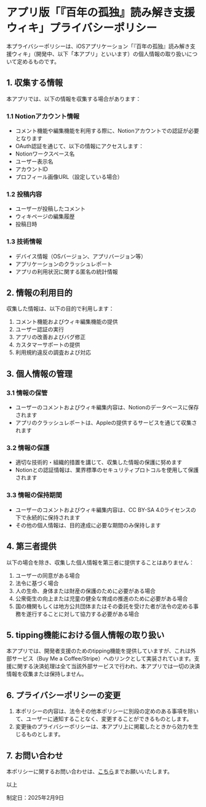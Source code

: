 # アプリ版「『百年の孤独』読み解き支援ウィキ」プライバシーポリシー

本プライバシーポリシーは、iOSアプリケーション「『百年の孤独』読み解き支援ウィキ」（開発中、以下「本アプリ」といいます）の個人情報の取り扱いについて定めるものです。

## 1. 収集する情報

本アプリでは、以下の情報を収集する場合があります：

### 1.1 Notionアカウント情報

- コメント機能や編集機能を利用する際に、Notionアカウントでの認証が必要となります
- OAuth認証を通じて、以下の情報にアクセスします：
- Notionワークスペース名
- ユーザー表示名
- アカウントID
- プロフィール画像URL（設定している場合）

### 1.2 投稿内容

- ユーザーが投稿したコメント
- ウィキページの編集履歴
- 投稿日時

### 1.3 技術情報

- デバイス情報（OSバージョン、アプリバージョン等）
- アプリケーションのクラッシュレポート
- アプリの利用状況に関する匿名の統計情報

## 2. 情報の利用目的

収集した情報は、以下の目的で利用します：

1. コメント機能およびウィキ編集機能の提供
2. ユーザー認証の実行
3. アプリの改善およびバグ修正
4. カスタマーサポートの提供
5. 利用規約違反の調査および対応

## 3. 個人情報の管理

### 3.1 情報の保管

- ユーザーのコメントおよびウィキ編集内容は、Notionのデータベースに保存されます
- アプリのクラッシュレポートは、Appleの提供するサービスを通じて収集されます

### 3.2 情報の保護

- 適切な技術的・組織的措置を講じて、収集した情報の保護に努めます
- Notionとの認証情報は、業界標準のセキュリティプロトコルを使用して保護されます

### 3.3 情報の保持期間

- ユーザーのコメントおよびウィキ編集内容は、CC BY-SA 4.0ライセンスの下で永続的に保持されます
- その他の個人情報は、目的達成に必要な期間のみ保持します

## 4. 第三者提供

以下の場合を除き、収集した個人情報を第三者に提供することはありません：

1. ユーザーの同意がある場合
2. 法令に基づく場合
3. 人の生命、身体または財産の保護のために必要がある場合
4. 公衆衛生の向上または児童の健全な育成の推進のために必要がある場合
5. 国の機関もしくは地方公共団体またはその委託を受けた者が法令の定める事務を遂行することに対して協力する必要がある場合

## 5. tipping機能における個人情報の取り扱い

本アプリでは、開発者支援のためのtipping機能を提供していますが、これは外部サービス（Buy Me a Coffee/Stripe）へのリンクとして実装されています。支援に関する決済処理は全て当該外部サービスで行われ、本アプリでは一切の決済情報を収集または保持しません。

## 6. プライバシーポリシーの変更

1. 本ポリシーの内容は、法令その他本ポリシーに別段の定めのある事項を除いて、ユーザーに通知することなく、変更することができるものとします。
2. 変更後のプライバシーポリシーは、本アプリ上に掲載したときから効力を生じるものとします。

## 7. お問い合わせ

本ポリシーに関するお問い合わせは、[こちら](mailto:analekt@icloud.com)までお願いいたします。

以上

制定日：2025年2月9日
